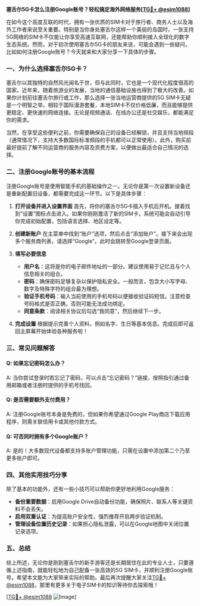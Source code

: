 **塞舌尔5G卡怎么注册Google账号？轻松搞定海外网络服务[[TG💪+ @esim1088](https://t.me/s/esim1088)]**

在如今这个高度互联的时代，拥有一张优质的SIM卡对于旅行者、商务人士以及海外工作者来说至关重要。特别是当你身处塞舌尔这样一个美丽的岛国时，一张支持5G网络的SIM卡不仅能让你享受高速互联网，还能帮助你顺利接入全球化的数字生态系统。然而，对于初次使用塞舌尔5G卡的朋友来说，可能会遇到一些疑问，比如如何注册Google账号？今天就来和大家分享一下具体的步骤。

### 一、为什么选择塞舌尔5G卡？

塞舌尔以其独特的自然风光闻名于世，但与此同时，它也是一个现代化程度很高的国家。近年来，随着旅游业的发展，当地的通信基础设施也得到了极大的改善。如果你计划前往塞舌尔旅行或工作，那么选择一张当地运营商提供的5G SIM卡无疑是一个明智之举。相较于国际漫游套餐，本地SIM卡不仅价格低廉，而且能够提供更稳定、更快速的网络连接。无论是视频通话、在线办公还是社交娱乐，都能满足你的需求。

当然，在享受这些便利之前，你需要确保自己的设备已经解锁，并且支持当地频段（通常情况下，支持大多数国际标准频段的手机都可以正常使用）。此外，购买前最好提前了解不同运营商的服务内容及资费方案，以便做出最适合自己情况的选择。

### 二、注册Google账号的基本流程

注册Google账号是使用智能手机的基础操作之一。无论你是第一次设置新设备还是重新配置旧设备，都需要完成这一环节。以下是具体步骤：

1. **打开设备并进入设置界面**
   首先，将你的塞舌尔5G卡插入手机后开机。接着找到“设置”图标点击进入。如果你刚刚激活了新的SIM卡，系统可能会自动引导你完成初始配置，包括语言选择、地区设定等。

2. **创建新账户**
   在主菜单中找到“账户”选项，然后点击“添加账户”。接下来会出现多个服务商列表，请选择“Google”。此时会跳转至Google登录页面。

3. **填写必要信息**
   - **用户名**：这将是你的电子邮件地址的一部分。建议使用易于记忆且与个人信息相关的组合。
   - **密码**：确保密码足够复杂以保护隐私安全。一般而言，包含大小写字母、数字及特殊字符的组合最为理想。
   - **验证手机号码**：输入当前使用的手机号码以便接收验证码短信。注意检查号码格式是否正确，否则可能无法成功绑定。
   - **同意条款**：阅读相关协议后勾选“我同意”，然后继续下一步。

4. **完成设置**
   根据提示完善个人资料，例如名字、生日等基本信息。完成后即可返回主屏幕开始体验各种服务啦！

### 三、常见问题解答

#### Q: 如果忘记密码怎么办？
A: 当你尝试登录时若忘记了密码，可以点击“忘记密码？”链接，按照指引通过备用邮箱或者注册时提供的手机号找回。

#### Q: 是否需要额外支付费用？
A: 注册Google账号本身是免费的，但如果你希望通过Google Play商店下载应用程序，则需关联信用卡或其他付款方式。

#### Q: 可否同时拥有多个Google账户？
A: 是的！大多数现代设备都支持多账户管理功能，只需在设置中添加第二个乃至更多账户即可。

### 四、其他实用技巧分享

除了基本的功能外，还有一些小技巧可以帮助你更好地利用Google服务：

- **备份重要数据**：启用Google Drive自动备份功能，确保照片、联系人等关键资料不会丢失。
- **启用双重认证**：为提高账户安全性，强烈推荐开启两步验证机制。
- **管理设备位置历史记录**：如果担心隐私泄露，可以在Google地图中关闭位置记录选项。

### 五、总结

综上所述，无论你是刚到塞舌尔的新手游客还是长期居住在此的专业人士，只要遵循上述指南，就能轻松地为自己配备一张高效的5G SIM卡，并顺利注册Google账号。希望本文能为大家带来实际的帮助。最后再次提醒大家关注[TG💪+ @esim1088](https://t.me/s/esim1088)，那里有更多关于电子SIM卡的知识等待你去探索哦！

[[TG💪+ @esim1088](https://t.me/s/esim1088) ![Image](https://i.postimg.cc/4NQfJmqS/Snipaste-2025-05-13-00-14-12.png)]